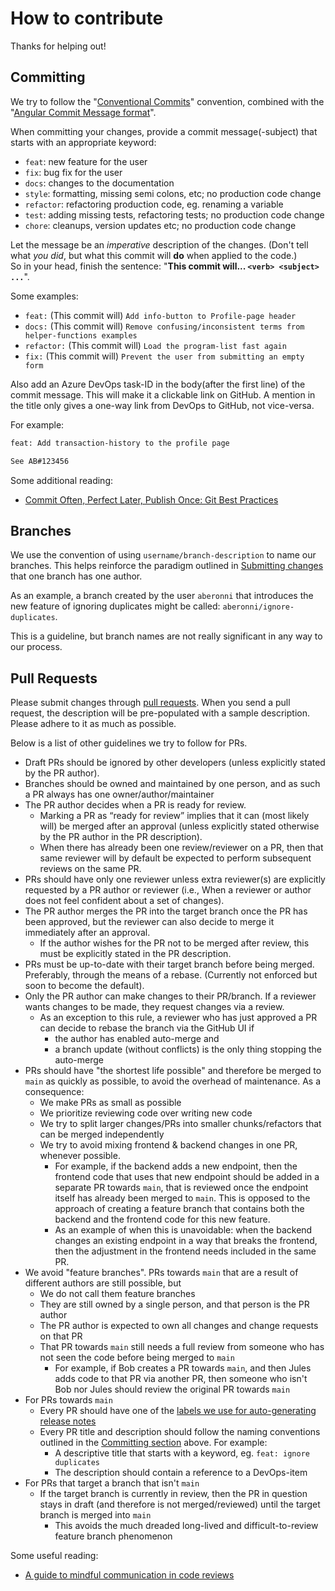 # How to contribute

Thanks for helping out!

## Committing

We try to follow the "[Conventional Commits](https://www.conventionalcommits.org/en/v1.0.0/)" convention, combined with the "[Angular Commit Message format](https://github.com/angular/angular/blob/main/CONTRIBUTING.md#-commit-message-format)".

When committing your changes, provide a commit message(-subject) that starts with an appropriate keyword:

- `feat`: new feature for the user
- `fix`: bug fix for the user
- `docs`: changes to the documentation
- `style`: formatting, missing semi colons, etc; no production code change
- `refactor`: refactoring production code, eg. renaming a variable
- `test`: adding missing tests, refactoring tests; no production code change
- `chore`: cleanups, version updates etc; no production code change

Let the message be an _*imperative*_ description of the changes. (Don't tell what _you did_, but what this commit will **do** when applied to the code.)  
So in your head, finish the sentence: "**This commit will... `<verb> <subject> ...`**".

Some examples:

- `feat:` (This commit will) `Add info-button to Profile-page header`
- `docs:` (This commit will) `Remove confusing/inconsistent terms from helper-functions examples`
- `refactor:` (This commit will) `Load the program-list fast again`
- `fix:` (This commit will) `Prevent the user from submitting an empty form`

Also add an Azure DevOps task-ID in the body(after the first line) of the commit message. This will make it a clickable link on GitHub. A mention in the title only gives a one-way link from DevOps to GitHub, not vice-versa.

For example:

```txt
feat: Add transaction-history to the profile page

See AB#123456
```

Some additional reading:

- [Commit Often, Perfect Later, Publish Once: Git Best Practices](https://sethrobertson.github.io/GitBestPractices/)

## Branches

We use the convention of using `username/branch-description` to name our branches. This helps reinforce the paradigm outlined in [Submitting changes](#submitting-changes) that one branch has one author.

As an example, a branch created by the user `aberonni` that introduces the new feature of ignoring duplicates might be called: `aberonni/ignore-duplicates`.

This is a guideline, but branch names are not really significant in any way to our process.

## Pull Requests

Please submit changes through [pull requests](http://help.github.com/pull-requests/). When you send a pull request, the description will be pre-populated with a sample description. Please adhere to it as much as possible.

Below is a list of other guidelines we try to follow for PRs.

- Draft PRs should be ignored by other developers (unless explicitly stated by the PR author).
- Branches should be owned and maintained by one person, and as such a PR always has one owner/author/maintainer
- The PR author decides when a PR is ready for review.
  - Marking a PR as “ready for review” implies that it can (most likely will) be merged after an approval (unless explicitly stated otherwise by the PR author in the PR description).
  - When there has already been one review/reviewer on a PR, then that same reviewer will by default be expected to perform subsequent reviews on the same PR.
- PRs should have only one reviewer unless extra reviewer(s) are explicitly requested by a PR author or reviewer (i.e., When a reviewer or author does not feel confident about a set of changes).
- The PR author merges the PR into the target branch once the PR has been approved, but the reviewer can also decide to merge it immediately after an approval.
  - If the author wishes for the PR not to be merged after review, this must be explicitly stated in the PR description.
- PRs must be up-to-date with their target branch before being merged. Preferably, through the means of a rebase. (Currently not enforced but soon to become the default).
- Only the PR author can make changes to their PR/branch. If a reviewer wants changes to be made, they request changes via a review.
  - As an exception to this rule, a reviewer who has just approved a PR can decide to rebase the branch via the GitHub UI if
    - the author has enabled auto-merge and
    - a branch update (without conflicts) is the only thing stopping the auto-merge
- PRs should have "the shortest life possible" and therefore be merged to `main` as quickly as possible, to avoid the overhead of maintenance. As a consequence:
  - We make PRs as small as possible
  - We prioritize reviewing code over writing new code
  - We try to split larger changes/PRs into smaller chunks/refactors that can be merged independently
  - We try to avoid mixing frontend & backend changes in one PR, whenever possible.
    - For example, if the backend adds a new endpoint, then the frontend code that uses that new endpoint should be added in a separate PR towards `main`, that is reviewed once the endpoint itself has already been merged to `main`. This is opposed to the approach of creating a feature branch that contains both the backend and the frontend code for this new feature.
    - As an example of when this is unavoidable: when the backend changes an existing endpoint in a way that breaks the frontend, then the adjustment in the frontend needs included in the same PR.
- We avoid "feature branches". PRs towards `main` that are a result of different authors are still possible, but
  - We do not call them feature branches
  - They are still owned by a single person, and that person is the PR author
  - The PR author is expected to own all changes and change requests on that PR
  - That PR towards `main` still needs a full review from someone who has not seen the code before being merged to `main`
    - For example, if Bob creates a PR towards `main`, and then Jules adds code to that PR via another PR, then someone who isn't Bob nor Jules should review the original PR towards `main`
- For PRs towards `main`
  - Every PR should have one of the [labels we use for auto-generating release notes](../.github/release.yml)
  - Every PR title and description should follow the naming conventions outlined in the [Committing section](#committing) above. For example:
    - A descriptive title that starts with a keyword, eg. `feat: ignore duplicates`
    - The description should contain a reference to a DevOps-item
- For PRs that target a branch that isn't `main`
  - If the target branch is currently in review, then the PR in question stays in draft (and therefore is not merged/reviewed) until the target branch is merged into `main`
    - This avoids the much dreaded long-lived and difficult-to-review feature branch phenomenon

Some useful reading:

- [A guide to mindful communication in code reviews](https://kickstarter.engineering/a-guide-to-mindful-communication-in-code-reviews-48aab5282e5e)
